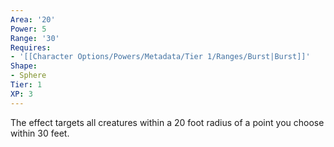 ```yaml
---
Area: '20'
Power: 5
Range: '30'
Requires:
- '[[Character Options/Powers/Metadata/Tier 1/Ranges/Burst|Burst]]'
Shape:
- Sphere
Tier: 1
XP: 3
---
```


The effect targets all creatures within a 20 foot radius of a point you choose within 30 feet.